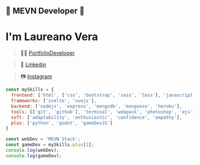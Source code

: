 ## 📘 MEVN Developer 📘
# I'm **Laureano Vera** 
> 🐱‍💻 [PortfolioDeveloper](https://portfolio-lv.netlify.app "Look my work")  

> 👔 [Linkedin](https://www.linkedin.com/inlaureano-vera-320086204/ "Project?")  

> 📷 [Instagram](https://www.instagram.com/lauri_web_/hl=es-la "Let's talk")  

``` javascript
const mySkills = {
  frontend: ['html', ['css', 'bootstrap', 'sass', 'less'], 'javascript'],
  frameworks: ['svelte', 'vuejs'],
  backend: ['nodejs', 'express', 'mongodb', 'mongoose', 'heroku'],
  tools: [['git', 'github'], 'terminal', 'webpack', 'photoshop', 'ejs'],
  soft: ['adaptability', 'enthusiastic', 'confidence', 'empathy'],
  plus: ['python', 'godot', 'gameDevJS']
}

const webDev = 'MEVN Stack';
const gameDev = mySkills.plus[1];
console.log(webDev);
console.log(gameDev);
```
